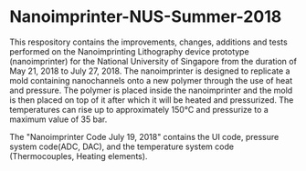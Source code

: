 # Nanoimprinter-NUS-Summer-2018

  This respository contains the improvements, changes, additions and tests performed on the Nanoimprinting Lithography device prototype (nanoimprinter) for the National University of Singapore from the duration of May 21, 2018 to July 27, 2018. The nanoimprinter is designed to replicate a mold containing nanochannels onto a new polymer through the use of heat and pressure. The polymer is placed inside the nanoimprinter and the mold is then placed on top of it after which it will be heated and pressurized. The temperatures can rise up to approximately 150°C and pressurize to a maximum value of 35 bar.
  
  The "Nanoimprinter Code July 19, 2018" contains the UI code, pressure system code(ADC, DAC), and the temperature system code (Thermocouples, Heating elements).  
